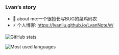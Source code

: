 
### Lvan‘s story

- 🌱 about me:一个很擅长写BUG的菜鸡码农
- ⚡ 个人博客: https://lvanliu.github.io/LvanNote/#/  

![GitHub stats](https://github-readme-stats.vercel.app/api?username=LvanLiu&show_icons=true&theme=dark)

![Most used languages](https://github-readme-stats.vercel.app/api/top-langs/?username=LvanLiu&layout=compact&hide_border=true&langs_count=10&theme=dark)


